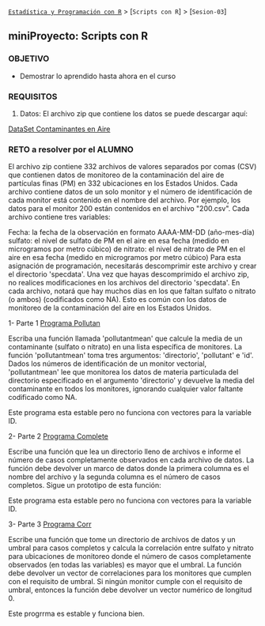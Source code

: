 [`Estadística y Programación con R`](../Readme.md) > [`Scripts con R`] > [`Sesion-03`]  

## miniProyecto: Scripts con R

### OBJETIVO
  - Demostrar lo aprendido hasta ahora en el curso

### REQUISITOS

1. Datos: El archivo zip que contiene los datos se puede descargar aquí:

 [DataSet Contaminantes en Aire](../Dataset/rprog_data_specdata.zip)

### RETO a resolver por el ALUMNO

El archivo zip contiene 332 archivos de valores separados por comas (CSV) que contienen datos de monitoreo de la contaminación del aire de partículas finas (PM) en 332 ubicaciones en los Estados Unidos. Cada archivo contiene datos de un solo monitor y el número de identificación de cada monitor está contenido en el nombre del archivo. Por ejemplo, los datos para el monitor 200 están contenidos en el archivo "200.csv". Cada archivo contiene tres variables:

Fecha: la fecha de la observación en formato AAAA-MM-DD (año-mes-día)
sulfato: el nivel de sulfato de PM en el aire en esa fecha (medido en microgramos por metro cúbico) de
nitrato: el nivel de nitrato de PM en el aire en esa fecha (medido en microgramos por metro cúbico)
Para esta asignación de programación, necesitarás descomprimir este archivo y crear el directorio 'specdata'. Una vez que hayas descomprimido el archivo zip, no realices modificaciones en los archivos del directorio 'specdata'. En cada archivo, notará que hay muchos días en los que faltan sulfato o nitrato (o ambos) (codificados como NA). Esto es común con los datos de monitoreo de la contaminación del aire en los Estados Unidos.

1- Parte 1 [Programa Pollutan](pollutan.R)

Escriba una función llamada 'pollutantmean' que calcule la media de un contaminante (sulfato o nitrato) en una lista específica de monitores. La función 'pollutantmean' toma tres argumentos: 'directorio', 'pollutant' e 'id'. Dados los números de identificación de un monitor vectorial, 'pollutantmean' lee que monitorea los datos de materia particulada del directorio especificado en el argumento 'directorio' y devuelve la media del contaminante en todos los monitores, ignorando cualquier valor faltante codificado como NA.

Este programa esta estable pero no funciona con vectores para la variable ID.


2- Parte 2 [Programa Complete](complete.R)

Escribe una función que lea un directorio lleno de archivos e informe el número de casos completamente observados en cada archivo de datos. La función debe devolver un marco de datos donde la primera columna es el nombre del archivo y la segunda columna es el número de casos completos. Sigue un prototipo de esta función:

Este programa esta estable pero no funciona con vectores para la variable ID.

3- Parte 3 [Programa Corr](corr.R)

Escribe una función que tome un directorio de archivos de datos y un umbral para casos completos y calcula la correlación entre sulfato y nitrato para ubicaciones de monitoreo donde el número de casos completamente observados (en todas las variables) es mayor que el umbral. La función debe devolver un vector de correlaciones para los monitores que cumplen con el requisito de umbral. Si ningún monitor cumple con el requisito de umbral, entonces la función debe devolver un vector numérico de longitud 0. 

Este progrrma es estable y funciona bien.